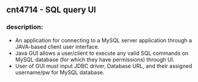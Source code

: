 ## cnt4714 - SQL query UI 
### description:
* An application for connecting to a MySQL server application through a JAVA-based client user interface. 
* Java GUI allows a user/client to execute any valid SQL commands on MySQL database (for which they have permissions) through UI. 
* User of GUI must input JDBC driver, Database URL, and their assigned username/pw for MySQL database.
